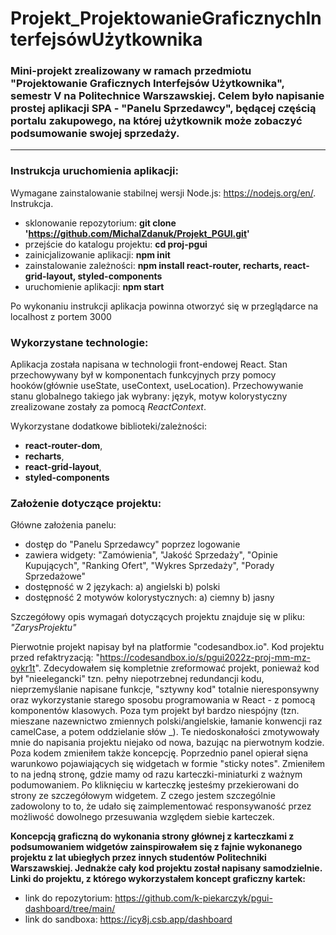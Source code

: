 # Projekt_ProjektowanieGraficznychInterfejsówUżytkownika
### Mini-projekt zrealizowany w ramach przedmiotu "Projektowanie Graficznych Interfejsów Użytkownika", semestr V na Politechnice Warszawskiej. Celem było napisanie prostej aplikacji SPA - **"Panelu Sprzedawcy"**, będącej częścią portalu zakupowego, na której użytkownik może zobaczyć podsumowanie swojej sprzedaży.
***
### Instrukcja uruchomienia aplikacji:
Wymagane zainstalowanie stabilnej wersji Node.js: https://nodejs.org/en/.
Instrukcja.
* sklonowanie repozytorium: **git clone 'https://github.com/MichalZdanuk/Projekt_PGUI.git'**
* przejście do katalogu projektu: **cd proj-pgui**
* zainicjalizowanie aplikacji: **npm init**
* zainstalowanie zależności: **npm install react-router, recharts, react-grid-layout, styled-components**
* uruchomienie aplikacji: **npm start**

Po wykonaniu instrukcji aplikacja powinna otworzyć się w przeglądarce na localhost z portem 3000

### Wykorzystane technologie:
Aplikacja została napisana w technologii front-endowej React. Stan przechowywany był w komponentach funkcyjnych przy pomocy hooków(głównie useState, useContext, useLocation).
Przechowywanie stanu globalnego takiego jak wybrany: język, motyw kolorystyczny zrealizowane zostały za pomocą *ReactContext*.

Wykorzystane dodatkowe biblioteki/zależności:
* **react-router-dom**,
* **recharts**,
* **react-grid-layout**,
* **styled-components**

### Założenie dotyczące projektu:
Główne założenia panelu:
* dostęp do "Panelu Sprzedawcy" poprzez logowanie
* zawiera widgety: "Zamówienia", "Jakość Sprzedaży", "Opinie Kupujących", "Ranking Ofert", "Wykres Sprzedaży", "Porady Sprzedażowe"
* dostępność w 2 językach: a) angielski b) polski
* dostępność 2 motywów kolorystycznych: a) ciemny b) jasny

Szczegółowy opis wymagań dotyczących projektu znajduje się w pliku: *"ZarysProjektu"*

Pierwotnie projekt napisay był na platformie "codesandbox.io". Kod projektu przed refaktryzacją: "https://codesandbox.io/s/pgui2022z-proj-mm-mz-oykr1t". Zdecydowałem się kompletnie zreformować projekt, ponieważ kod był "nieelegancki" tzn. pełny niepotrzebnej redundancji kodu, nieprzemyślanie napisane funkcje, "sztywny kod" totalnie nieresponsywny oraz wykorzystanie starego sposobu programowania w React - z pomocą komponentów klasowych. Poza tym projekt był bardzo niespójny (tzn. mieszane nazewnictwo zmiennych polski/angielskie, łamanie konwencji raz camelCase, a potem oddzielanie słów _). Te niedoskonałości zmotywowały mnie do napisania projektu niejako od nowa, bazując na pierwotnym kodzie. Poza kodem zmieniłem także koncepcję. Poprzednio panel opierał sięna warunkowo pojawiających się widgetach w formie "sticky notes". Zmieniłem to na jedną stronę, gdzie mamy od razu karteczki-miniaturki z ważnym podumowaniem. Po kliknięciu w karteczkę jesteśmy przekierowani do strony ze szczegółowym widgetem. Z czego jestem szczególnie zadowolony to to, że udało się zaimplementować responsywaność przez możliwość dowolnego przesuwania względem siebie karteczek.

**Koncepcją graficzną do wykonania strony głównej z karteczkami z podsumowaniem widgetów zainspirowałem się z fajnie wykonanego projektu z lat ubiegłych przez innych studentów Politechniki Warszawskiej. Jednakże cały kod projektu został napisany samodzielnie. Linki do projektu, z którego wykorzystałem koncept graficzny kartek:**

* link do repozytorium: https://github.com/k-piekarczyk/pgui-dashboard/tree/main/
* link do sandboxa: https://icy8j.csb.app/dashboard
